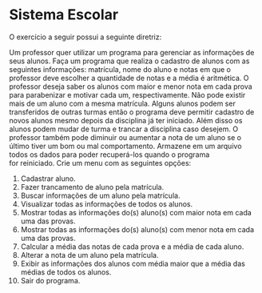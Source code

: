 
<h1 id="sistema-escolar">Sistema Escolar</h1>
<p>O exercício a seguir possui a seguinte diretriz:</p>
<p>Um professor quer utilizar um programa para gerenciar as informações de seus alunos. Faça um programa que realiza o cadastro de alunos com as seguintes informações: matrícula, nome do aluno e notas em que o professor deve escolher a quantidade de notas e a média é aritmética. O professor deseja saber os alunos com maior e menor nota em cada prova para parabenizar e motivar cada um, respectivamente. Não pode existir mais de um aluno com a mesma matrícula. Alguns alunos podem ser transferidos de outras turmas então o programa deve permitir cadastro de novos alunos mesmo depois da disciplina já ter iniciado. Além disso os alunos podem mudar de turma e trancar a disciplina caso desejem. O professor também pode diminuir ou aumentar a nota de um aluno se o último tiver um bom ou mal comportamento. Armazene em um arquivo todos os dados para poder recuperá-los quando o programa<br>
for reiniciado. Crie um menu com as seguintes opções:</p>
<ol>
<li>Cadastrar aluno.</li>
<li>Fazer trancamento de aluno pela matrícula.</li>
<li>Buscar informações de um aluno pela matrícula.</li>
<li>Visualizar todas as informações de todos os alunos.</li>
<li>Mostrar todas as informações do(s) aluno(s) com maior nota em cada uma das provas.</li>
<li>Mostrar todas as informações do(s) aluno(s) com menor nota em cada uma das provas.</li>
<li>Calcular a média das notas de cada prova e a média de cada aluno.</li>
<li>Alterar a nota de um aluno pela matrícula.</li>
<li>Exibir as informações dos alunos com média maior que a média das médias de todos os alunos.</li>
<li>Sair do programa.</li>
</ol>

